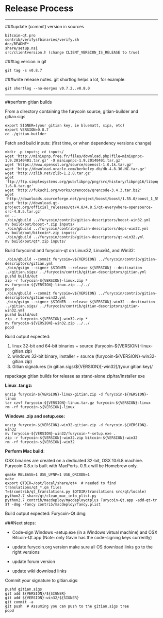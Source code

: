 Release Process
====================

* * *

###update (commit) version in sources


	bitcoin-qt.pro
	contrib/verifysfbinaries/verify.sh
	doc/README*
	share/setup.nsi
	src/clientversion.h (change CLIENT_VERSION_IS_RELEASE to true)

###tag version in git

	git tag -s v0.8.7

###write release notes. git shortlog helps a lot, for example:

	git shortlog --no-merges v0.7.2..v0.8.0

* * *

##perform gitian builds

 From a directory containing the furycoin source, gitian-builder and gitian.sigs
  
	export SIGNER=(your gitian key, ie bluematt, sipa, etc)
	export VERSION=0.8.7
	cd ./gitian-builder

 Fetch and build inputs: (first time, or when dependency versions change)

	mkdir -p inputs; cd inputs/
	wget 'http://miniupnp.free.fr/files/download.php?file=miniupnpc-1.9.20140401.tar.gz' -O miniupnpc-1.9.20140401.tar.gz'
	wget 'https://www.openssl.org/source/openssl-1.0.1k.tar.gz'
	wget 'http://download.oracle.com/berkeley-db/db-4.8.30.NC.tar.gz'
	wget 'http://zlib.net/zlib-1.2.8.tar.gz'
	wget 'ftp://ftp.simplesystems.org/pub/libpng/png/src/history/libpng16/libpng-1.6.8.tar.gz'
	wget 'http://fukuchi.org/works/qrencode/qrencode-3.4.3.tar.bz2'
	wget 'http://downloads.sourceforge.net/project/boost/boost/1.55.0/boost_1_55_0.tar.bz2'
	wget 'http://download.qt-project.org/official_releases/qt/4.8/4.8.5/qt-everywhere-opensource-src-4.8.5.tar.gz'
	cd ..
	./bin/gbuild ../furycoin/contrib/gitian-descriptors/boost-win32.yml
	mv build/out/boost-*.zip inputs/
	./bin/gbuild ../furycoin/contrib/gitian-descriptors/deps-win32.yml
	mv build/out/bitcoin*.zip inputs/
	./bin/gbuild ../furycoin/contrib/gitian-descriptors/qt-win32.yml
	mv build/out/qt*.zip inputs/

 Build furycoind and furycoin-qt on Linux32, Linux64, and Win32:
  
	./bin/gbuild --commit furycoin=v${VERSION} ../furycoin/contrib/gitian-descriptors/gitian.yml
	./bin/gsign --signer $SIGNER --release ${VERSION} --destination ../gitian.sigs/ ../furycoin/contrib/gitian-descriptors/gitian.yml
	pushd build/out
	zip -r furycoin-${VERSION}-linux.zip *
	mv furycoin-${VERSION}-linux.zip ../../
	popd
	./bin/gbuild --commit furycoin=v${VERSION} ../furycoin/contrib/gitian-descriptors/gitian-win32.yml
	./bin/gsign --signer $SIGNER --release ${VERSION}-win32 --destination ../gitian.sigs/ ../furycoin/contrib/gitian-descriptors/gitian-win32.yml
	pushd build/out
	zip -r furycoin-${VERSION}-win32.zip *
	mv furycoin-${VERSION}-win32.zip ../../
	popd

  Build output expected:

  1. linux 32-bit and 64-bit binaries + source (furycoin-${VERSION}-linux-gitian.zip)
  2. windows 32-bit binary, installer + source (furycoin-${VERSION}-win32-gitian.zip)
  3. Gitian signatures (in gitian.sigs/${VERSION}[-win32]/(your gitian key)/

repackage gitian builds for release as stand-alone zip/tar/installer exe

**Linux .tar.gz:**

	unzip furycoin-${VERSION}-linux-gitian.zip -d furycoin-${VERSION}-linux
	tar czvf furycoin-${VERSION}-linux.tar.gz furycoin-${VERSION}-linux
	rm -rf furycoin-${VERSION}-linux

**Windows .zip and setup.exe:**

	unzip furycoin-${VERSION}-win32-gitian.zip -d furycoin-${VERSION}-win32
	mv furycoin-${VERSION}-win32/furycoin-*-setup.exe .
	zip -r furycoin-${VERSION}-win32.zip bitcoin-${VERSION}-win32
	rm -rf furycoin-${VERSION}-win32

**Perform Mac build:**

  OSX binaries are created on a dedicated 32-bit, OSX 10.6.8 machine.
  Furycoin 0.8.x is built with MacPorts.  0.9.x will be Homebrew only.

	qmake RELEASE=1 USE_UPNP=1 USE_QRCODE=1
	make
	export QTDIR=/opt/local/share/qt4  # needed to find translations/qt_*.qm files
	T=$(contrib/qt_translations.py $QTDIR/translations src/qt/locale)
	python2.7 share/qt/clean_mac_info_plist.py
	python2.7 contrib/macdeploy/macdeployqtplus Furycoin-Qt.app -add-qt-tr $T -dmg -fancy contrib/macdeploy/fancy.plist

 Build output expected: Furycoin-Qt.dmg

###Next steps:

* Code-sign Windows -setup.exe (in a Windows virtual machine) and
  OSX Bitcoin-Qt.app (Note: only Gavin has the code-signing keys currently)

* update furycoin.org version
  make sure all OS download links go to the right versions

* update forum version

* update wiki download links

Commit your signature to gitian.sigs:

	pushd gitian.sigs
	git add ${VERSION}/${SIGNER}
	git add ${VERSION}-win32/${SIGNER}
	git commit -a
	git push  # Assuming you can push to the gitian.sigs tree
	popd

